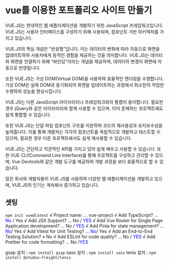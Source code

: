# vue를 이용한 포트폴리오 사이트 만들기
VUE.JS는 현대적인 웹 애플리케이션을 개발하기 위한 JavaScript 프레임워크입니다. VUE.JS는 사용자 인터페이스를 구성하기 위해 사용되며, 컴포넌트 기반 아키텍처를 가지고 있습니다.

VUE.JS의 핵심 개념은 "반응형"입니다. 이는 데이터의 변화에 따라 자동으로 화면을 업데이트하여 사용자에게 동적인 경험을 제공하는 것을 의미합니다. VUE.JS는 데이터와 화면을 연결하기 위해 "바인딩"이라는 개념을 제공하며, 데이터의 변경이 화면에 자동으로 반영됩니다.

또한 VUE.JS는 가상 DOM(Virtual DOM)을 사용하여 효율적인 렌더링을 수행합니다. 가상 DOM은 실제 DOM과 동기화되어 화면을 업데이트하는 과정에서 최소한의 작업만 수행하여 성능을 향상시킵니다.

VUE.JS는 다른 JavaScript 라이브러리나 프레임워크와의 통합이 용이합니다. 필요한 경우 jQuery와 같은 라이브러리와 함께 사용할 수 있으며, 이미 존재하는 프로젝트에도 쉽게 통합할 수 있습니다.

또한 VUE.JS는 단일 파일 컴포넌트 구조를 지원하여 코드의 재사용성과 유지보수성을 높여줍니다. 이를 통해 개발자는 각각의 컴포넌트를 독립적으로 개발하고 테스트할 수 있으며, 필요한 경우 다른 프로젝트에서도 쉽게 재사용할 수 있습니다.

VUE.JS는 간단하고 직관적인 API를 가지고 있어 쉽게 배우고 사용할 수 있습니다. 또한 VUE CLI(Command Line Interface)를 통해 프로젝트를 구성하고 관리할 수 있으며, Vue Devtools와 같은 개발 도구를 제공하여 개발 과정을 보다 효율적으로 할 수 있습니다.

많은 회사와 개발자들이 VUE.JS를 사용하여 다양한 웹 애플리케이션을 개발하고 있으며, VUE.JS의 인기는 계속해서 증가하고 있습니다.

## 셋팅
`npm init vue@latest`
√ Project name: ... vue-project
√ Add TypeScript? ... <span style="color: blue">No</span> / Yes
√ Add JSX Support? ... No / <span style="color: blue">YES</span> 
√ Add Vue Router for Single Page Application development? ... No / <span style="color: blue">YES</span>
√ Add Pinia for state management? ... <span style="color: blue">No</span>/ Yes
√ Add Vitest for Unit Testing? ... <span style="color: blue">No</span>/ Yes
√ Add an End-to-End Testing Solution? » No
√ Add ESLint for code quality? ... No / <span style="color: blue">YES</span>
√ Add Prettier for code formatting? ... No /<span style="color: blue">YES</span>

gsap 설치 :  `npm install gsap`
sass 설치 : `npm install sass`
lenis 설치 : `npm install @studio-freight/lenis`

